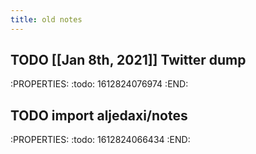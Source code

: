 ```yaml
---
title: old notes
---
```


## TODO [[Jan 8th, 2021]] Twitter dump
:PROPERTIES:
:todo: 1612824076974
:END:
## TODO import aljedaxi/notes
:PROPERTIES:
:todo: 1612824066434
:END:
